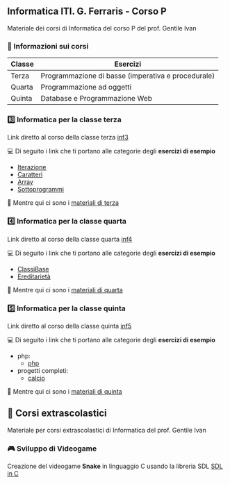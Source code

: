 ## Informatica ITI. G. Ferraris - Corso P
Materiale dei corsi di Informatica del corso P del prof. Gentile Ivan

### :information_desk_person: Informazioni sui corsi

| Classe    | Esercizi |
|--------   |----------|
| Terza     | Programmazione di basse (imperativa e procedurale) |
| Quarta    | Programmazione ad oggetti |
| Quinta    | Database e Programmazione Web  |

### :three: Informatica per la classe terza 

Link diretto al corso della classe terza [inf3](https://github.com/prof-gentile-i/inf3/tree/23-24) 

:computer: Di seguito i link che ti portano alle categorie degli **esercizi di esempio**
- [Iterazione](https://github.com/prof-gentile-i/inf3/tree/23-24/Iterazione)
- [Caratteri](https://github.com/prof-gentile-i/inf3/tree/23-24/Caratteri)
- [Array](https://github.com/prof-gentile-i/inf3/tree/23-24/Array)
- [Sottoprogrammi](https://github.com/prof-gentile-i/inf3/tree/23-24/Sottoprogrammi/)

:memo: Mentre qui ci sono i [materiali di terza](https://github.com/prof-gentile-i/inf3/tree/23-24/Materiale) 

### :four: Informatica per la classe quarta

Link diretto al corso della classe quarta [inf4](https://github.com/prof-gentile-i/inf4/tree/23-24)

:computer: Di seguito i link che ti portano alle categorie degli **esercizi di esempio**
- [ClassiBase](https://github.com/prof-gentile-i/inf4/tree/23-24/ClassiBase)
- [Ereditarietà](https://github.com/prof-gentile-i/inf4/tree/23-24/Ereditarieta)

:memo: Mentre qui ci sono i  [materiali di quarta](https://github.com/prof-gentile-i/inf4/tree/23-24/Materiali)


### :five: Informatica per la classe quinta

Link diretto al corso della classe quinta [inf5](https://github.com/prof-gentile-i/inf5/tree/23-24)

:computer: Di seguito i link che ti portano alle categorie degli **esercizi di esempio**
* php:
  - [php](https://github.com/prof-gentile-i/inf5/tree/23-24/php)
* progetti completi:
  - [calcio](https://github.com/prof-gentile-i/inf5/tree/23-24/progetti_completi/calcio)

:memo: Mentre qui ci sono i  [materiali di quinta](https://github.com/prof-gentile-i/inf5/tree/23-24/materiale)


## :blue_book: Corsi extrascolastici
Materiale per corsi extrascolastici di Informatica del prof. Gentile Ivan

### :video_game: Sviluppo di Videogame
Creazione del videogame **Snake** in linguaggio C usando la libreria SDL
[SDL in C](https://github.com/prof-gentile-i/extra)




